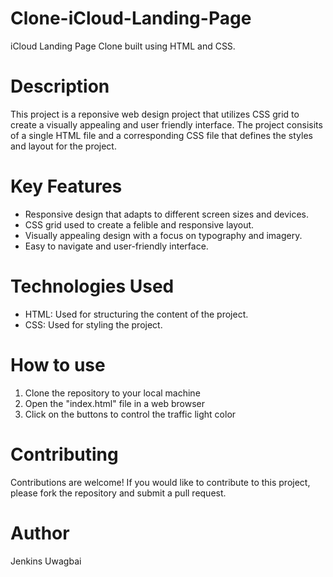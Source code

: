 # Clone-iCloud-Landing-Page

iCloud Landing Page Clone built using HTML and CSS.

# Description

This project is a reponsive web design project that utilizes CSS grid to create a visually appealing and user friendly interface. 
The project consisits of a single HTML file and a corresponding CSS file that defines the styles and layout for the project.


# Key Features

- Responsive design that adapts to different screen sizes and devices.
- CSS grid used to create a felible and responsive layout. 
- Visually appealing design with a focus on typography and imagery.
- Easy to navigate and user-friendly interface.

# Technologies Used 

- HTML: Used for structuring the content of the project.
- CSS: Used for styling the project.

# How to use

1. Clone the repository to your local machine
2. Open the "index.html" file in a web browser
3. Click on the buttons to control the traffic light color

# Contributing

Contributions are welcome! If you would like to contribute to this project, please fork the repository and submit a pull request.

# Author

Jenkins Uwagbai
